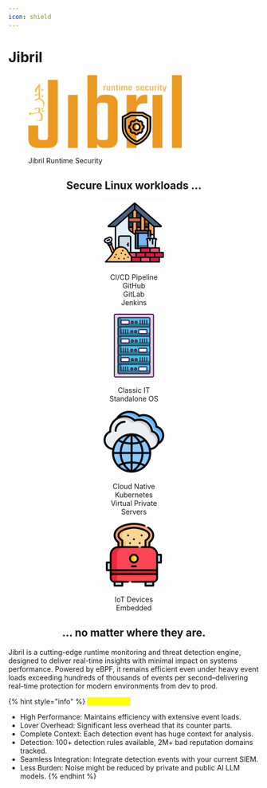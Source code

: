 ```yaml
---
icon: shield
---
```


# Jibril

<figure><img src=".gitbook/assets/jibril-logo-batuta-trans.png" alt="" width="308"><figcaption><p>Jibril Runtime Security</p></figcaption></figure>

<h2 align="center"><strong>Secure Linux workloads ...</strong></h2>

<div align="center"><figure><img src=".gitbook/assets/image (1).png" alt="" width="128"><figcaption><p>CI/CD Pipeline<br>GitHub<br>GitLab<br>Jenkins</p></figcaption></figure> <figure><img src=".gitbook/assets/image (1) (1).png" alt="" width="128"><figcaption><p>Classic IT<br>Standalone OS</p></figcaption></figure> <figure><img src=".gitbook/assets/image (3).png" alt="" width="128"><figcaption><p>Cloud Native<br>Kubernetes<br>Virtual Private<br>Servers</p></figcaption></figure> <figure><img src=".gitbook/assets/image (4).png" alt="" width="128"><figcaption><p>IoT Devices<br>Embedded</p></figcaption></figure></div>

<h2 align="center"><strong>... no matter where they are.</strong></h2>



Jibril is a cutting-edge runtime monitoring and threat detection engine, designed to deliver real-time insights with minimal impact on systems performance. Powered by eBPF, it remains efficient even under heavy event loads exceeding hundreds of thousands of events per second–delivering real-time protection for modern environments from dev to prod.



{% hint style="info" %}
<mark style="color:yellow;">**Key Benefits**</mark>

* High Performance: Maintains efficiency with extensive event loads.
* Lover Overhead: Significant less overhead that its counter parts.
* Complete Context: Each detection event has huge context for analysis.
* Detection: 100+ detection rules available, 2M+ bad reputation domains tracked.
* Seamless Integration: Integrate detection events with your current SIEM.
* Less Burden: Noise might be reduced by private and public AI LLM models.
{% endhint %}
